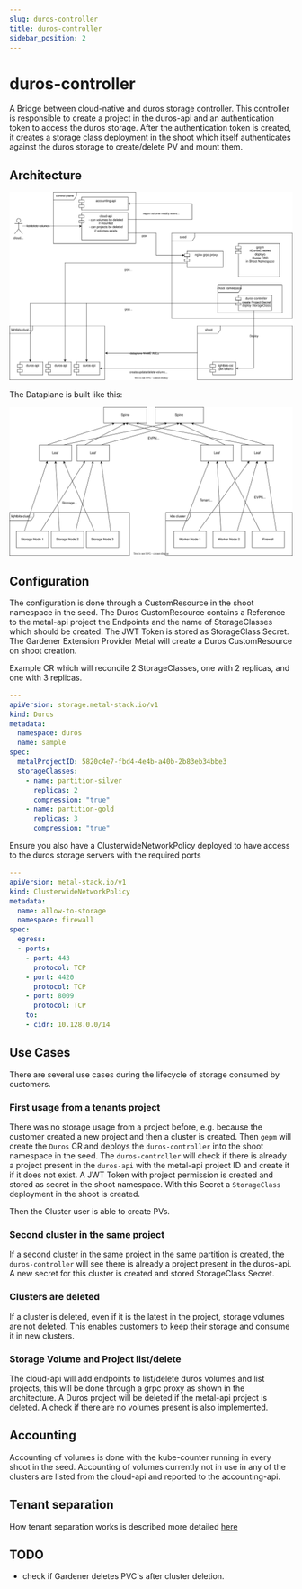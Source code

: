 ```yaml
---
slug: duros-controller
title: duros-controller
sidebar_position: 2
---
```


# duros-controller

A Bridge between cloud-native and duros storage controller. This controller is responsible to create a project in the duros-api and an authentication token to access the duros storage.
After the authentication token is created, it creates a storage class deployment in the shoot which itself authenticates against the duros storage to create/delete PV and mount them.

## Architecture

![Architecture](./assets/architecture.drawio.svg)

The Dataplane is built like this:

![Dataplane](./assets/dataplane.drawio.svg)

## Configuration

The configuration is done through a CustomResource in the shoot namespace in the seed. The Duros CustomResource contains a Reference to the metal-api project the Endpoints and the name of StorageClasses which should be created. The JWT Token is stored as StorageClass Secret.
The Gardener Extension Provider Metal will create a Duros CustomResource on shoot creation.

Example CR which will reconcile 2 StorageClasses, one with 2 replicas, and one with 3 replicas.

```yaml
---
apiVersion: storage.metal-stack.io/v1
kind: Duros
metadata:
  namespace: duros
  name: sample
spec:
  metalProjectID: 5820c4e7-fbd4-4e4b-a40b-2b83eb34bbe3
  storageClasses:
    - name: partition-silver
      replicas: 2
      compression: "true"
    - name: partition-gold
      replicas: 3
      compression: "true"
```

Ensure you also have a ClusterwideNetworkPolicy deployed to have access to the duros storage servers with the required ports

```yaml
---
apiVersion: metal-stack.io/v1
kind: ClusterwideNetworkPolicy
metadata:
  name: allow-to-storage
  namespace: firewall
spec:
  egress:
  - ports:
    - port: 443
      protocol: TCP
    - port: 4420
      protocol: TCP
    - port: 8009
      protocol: TCP
    to:
    - cidr: 10.128.0.0/14
```

## Use Cases

There are several use cases during the lifecycle of storage consumed by customers.

### First usage from a tenants project

There was no storage usage from a project before, e.g. because the customer created a new project and then a cluster is created.
Then `gepm` will create the `Duros` CR and deploys the `duros-controller` into the shoot namespace in the seed.
The `duros-controller` will check if there is already a project present in the `duros-api` with the metal-api project ID and create it if it does not exist.
A JWT Token with project permission is created and stored as secret in the shoot namespace.
With this Secret a `StorageClass` deployment in the shoot is created.

Then the Cluster user is able to create PVs.

### Second cluster in the same project

If a second cluster in the same project in the same partition is created, the `duros-controller` will see there is already a project present in the duros-api.
A new secret for this cluster is created and stored StorageClass Secret.

### Clusters are deleted

If a cluster is deleted, even if it is the latest in the project, storage volumes are not deleted. This enables customers to keep their storage and consume it in new clusters.

### Storage Volume and Project list/delete

The cloud-api will add endpoints to list/delete duros volumes and list projects, this will be done through a grpc proxy as shown in the architecture.
A Duros project will be deleted if the metal-api project is deleted. A check if there are no volumes present is also implemented.

## Accounting

Accounting of volumes is done with the kube-counter running in every shoot in the seed. Accounting of volumes currently not in use in any of the clusters
are listed from the cloud-api and reported to the accounting-api.

## Tenant separation

How tenant separation works is described more detailed [here](./MULTITENANCY.md)

## TODO

- check if Gardener deletes PVC's after cluster deletion.
